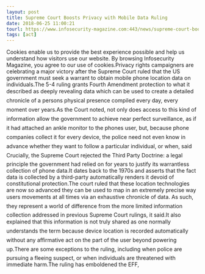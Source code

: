 ```yaml
---
layout: post
title: Supreme Court Boosts Privacy with Mobile Data Ruling
date: 2018-06-25 11:00:21
tourl: https://www.infosecurity-magazine.com:443/news/supreme-court-boosts-privacy/
tags: [act]
---
```

Cookies enable us to provide the best experience possible and help us understand how visitors use our website. By browsing Infosecurity Magazine, you agree to our use of cookies.Privacy rights campaigners are celebrating a major victory after the Supreme Court ruled that the US government must seek a warrant to obtain mobile phone location data on individuals.The 5-4 ruling grants Fourth Amendment protection to what it described as deeply revealing data which can be used to create a detailed chronicle of a persons physical presence compiled every day, every moment over years.As the Court noted, not only does access to this kind of information allow the government to achieve near perfect surveillance, as if it had attached an ankle monitor to the phones user, but, because phone companies collect it for every device, the police need not even know in advance whether they want to follow a particular individual, or when, said Crucially, the Supreme Court rejected the Third Party Doctrine: a legal principle the government had relied on for years to justify its warrantless collection of phone data.It dates back to the 1970s and asserts that the fact data is collected by a third-party automatically renders it devoid of constitutional protection.The court ruled that these location technologies are now so advanced they can be used to map in an extremely precise way users movements at all times via an exhaustive chronicle of data. As such, they represent a world of difference from the more limited information collection addressed in previous Supreme Court rulings, it said.It also explained that this information is not truly shared as one normally understands the term because device location is recorded automatically without any affirmative act on the part of the user beyond powering up.There are some exceptions to the ruling, including when police are pursuing a fleeing suspect, or when individuals are threatened with immediate harm.The ruling has emboldened the EFF, 